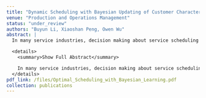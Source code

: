 ```yaml
---
title: "Dynamic Scheduling with Bayesian Updating of Customer Characteristics"
venue: "Production and Operations Management"
status: "under_review"
authors: "Buyun Li, Xiaoshan Peng, Owen Wu"
abstract: |
  In many service industries, decision making about service scheduling often relies on assessing and prioritizing customer needs and value using professional judgment and customer data. Traditional scheduling models assume perfect knowledge of customer service rewards and delay costs, which is unrealistic. [...] 

  <details>
    <summary>Show Full Abstract</summary>

    In many service industries, decision making about service scheduling often relies on assessing and prioritizing customer needs and value using professional judgment and customer data. Traditional scheduling models assume perfect knowledge of customer service rewards and delay costs, which is unrealistic. This paper considers the optimal scheduling problem in a multi-class queueing system where the system manager learns the reward of serving customers dynamically. We model the scheduling problem as a restless multiarmed bandit (RMAB) problem, with each customer class representing an arm characterized by queue length and the manager's belief about the reward distribution. We derive the Whittle index for each customer class. The resulting Whittle index scheduling policy which prioritizes the class of customers with the highest Whittle index. We prove that the Whittle index offers an optimal solution for a system with two customer classes-one with perfect information and one with unknown parameters-and show that it is near-optimal for more general settings numerically. Our results show that the incentive to serve a class of customers with unknown rewards increases with service rate, higher belief in rewards, arrival rate and length of wait, which contrasts with traditional models. This finding highlights that as queues grow longer, the priority for serving them increases due to extended busy periods. Furthermore, for a fixed product of service rate and reward, we find that customer classes with higher service rates provides higher incentives for learning. By understanding these dynamics, managers can better allocate resources, ensuring that longer queues, which imply greater potential delays and customer dissatisfaction, are addressed more promptly.
  </details>
pdf_link: /files/Optimal_Scheduling_with_Bayesian_Learning.pdf
collection: publications
---
```

